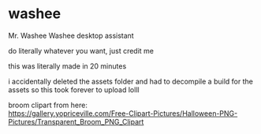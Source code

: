 # washee
Mr. Washee Washee desktop assistant  

do literally whatever you want, just credit me  

this was literally made in 20 minutes  

i accidentally deleted the assets folder and had to decompile a build for the assets so this took forever to upload lolll  

broom clipart from here:  
https://gallery.yopriceville.com/Free-Clipart-Pictures/Halloween-PNG-Pictures/Transparent_Broom_PNG_Clipart

